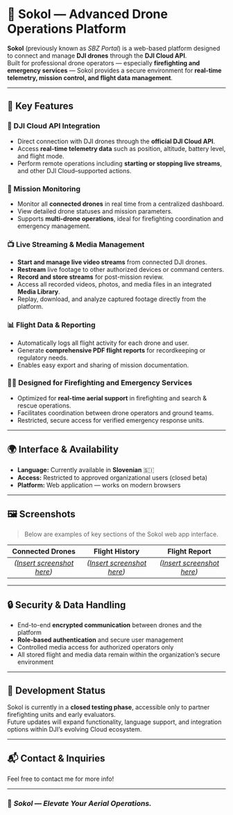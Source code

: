 # 🦅 Sokol — Advanced Drone Operations Platform

**Sokol** (previously known as *SBZ Portal*) is a web-based platform designed to connect and manage **DJI drones** through the **DJI Cloud API**.  
Built for professional drone operators — especially **firefighting and emergency services** — Sokol provides a secure environment for **real-time telemetry, mission control, and flight data management**.

---

## 🚁 Key Features

### 🔗 DJI Cloud API Integration
- Direct connection with DJI drones through the **official DJI Cloud API**.
- Access **real-time telemetry data** such as position, altitude, battery level, and flight mode.
- Perform remote operations including **starting or stopping live streams**, and other DJI Cloud–supported actions.

### 🧭 Mission Monitoring
- Monitor all **connected drones** in real time from a centralized dashboard.
- View detailed drone statuses and mission parameters.
- Supports **multi-drone operations**, ideal for firefighting coordination and emergency management.

### 📺 Live Streaming & Media Management
- **Start and manage live video streams** from connected DJI drones.
- **Restream** live footage to other authorized devices or command centers.
- **Record and store streams** for post-mission review.
- Access all recorded videos, photos, and media files in an integrated **Media Library**.
- Replay, download, and analyze captured footage directly from the platform.

### 📊 Flight Data & Reporting
- Automatically logs all flight activity for each drone and user.
- Generate **comprehensive PDF flight reports** for recordkeeping or regulatory needs.
- Enables easy export and sharing of mission documentation.

### 👩‍🚒 Designed for Firefighting and Emergency Services
- Optimized for **real-time aerial support** in firefighting and search & rescue operations.
- Facilitates coordination between drone operators and ground teams.
- Restricted, secure access for verified emergency response units.

---

## 🌍 Interface & Availability

- **Language:** Currently available in **Slovenian** 🇸🇮  
- **Access:** Restricted to approved organizational users (closed beta)  
- **Platform:** Web application — works on modern browsers

---

## 🖼️ Screenshots

> Below are examples of key sections of the Sokol web app interface.

| Connected Drones | Flight History | Flight Report |
|:----------------:|:---------------:|:--------------:|
| *([Insert screenshot here](http://gravemap.eu/assets/img/home.png))* | *([Insert screenshot here](http://gravemap.eu/assets/img/history.png))* | *([Insert screenshot here](http://gravemap.eu/assets/img/report.png))* |

---

## 🔒 Security & Data Handling

- End-to-end **encrypted communication** between drones and the platform  
- **Role-based authentication** and secure user management  
- Controlled media access for authorized operators only  
- All stored flight and media data remain within the organization’s secure environment  

---

## 🚧 Development Status

Sokol is currently in a **closed testing phase**, accessible only to partner firefighting units and early evaluators.  
Future updates will expand functionality, language support, and integration options within DJI’s evolving Cloud ecosystem.

---

## 📬 Contact & Inquiries

Feel free to contact me for more info!

---

### 🦅 *Sokol — Elevate Your Aerial Operations.*

